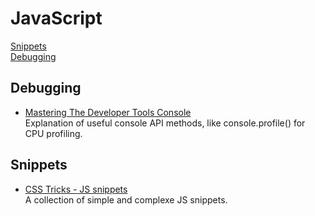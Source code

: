 # JavaScript

[Snippets](#snippets)\
[Debugging](#debugging)

## Debugging <a name="debugging"></a>

- [Mastering The Developer Tools Console](https://blog.teamtreehouse.com/mastering-developer-tools-console)\
  Explanation of useful console API methods, like console.profile() for CPU profiling.

## Snippets <a name="snippets">

- [CSS Tricks - JS snippets](https://css-tricks.com/snippets/javascript/)\
  A collection of simple and complexe JS snippets.
